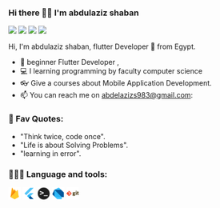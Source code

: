 ### Hi there 👋🏻 I'm abdulaziz shaban
![](https://img.shields.io/badge/Mobile-Engineer-purple)  ![](https://img.shields.io/badge/Flutter-Expert-informational) ![](https://img.shields.io/badge/Dart-Lover-6B9CB0) ![](https://img.shields.io/badge/Exp-0+yrs-red)


Hi, I'm abdulaziz shaban, flutter Developer 🚀 from Egypt.
- 🐳 beginner Flutter Developer , 
- 💻 I learning programming by faculty computer science 
- 👓 Give a courses about Mobile Application Development. 
- 📫 You can reach me on abdelazizs983@gmail.com:

### 💎 Fav Quotes: 
- "Think twice, code once". 
- "Life is about Solving Problems".
- "learning in error".

### 👨🏻‍💻 Language and tools: 
<img height="25" src="https://raw.githubusercontent.com/github/explore/80688e429a7d4ef2fca1e82350fe8e3517d3494d/topics/firebase/firebase.png"></img>
<img height="25" src="https://raw.githubusercontent.com/github/explore/80688e429a7d4ef2fca1e82350fe8e3517d3494d/topics/flutter/flutter.png"></img>
<img height="25" src="https://raw.githubusercontent.com/github/explore/80688e429a7d4ef2fca1e82350fe8e3517d3494d/topics/terminal/terminal.png"></img>
<img height="25" src="https://raw.githubusercontent.com/github/explore/80688e429a7d4ef2fca1e82350fe8e3517d3494d/topics/dart/dart.png"></img>
<img height="25" src="https://raw.githubusercontent.com/github/explore/80688e429a7d4ef2fca1e82350fe8e3517d3494d/topics/git/git.png"></img>

<!--
[![trophy](https://github-profile-trophy.vercel.app/?username=abdulaziz shaban&theme=onedark)](https://github.com/ryo-ma/github-profile-trophy)


**NOTE**: *Top languages does not indicate my skill level or something like that, it's a github metric of which languages I have the most code on github.*

<a href="https://github.com/Youssefguba/">
  <img align="center" src="https://github-readme-stats.vercel.app/api?username=abdulaziz shaban&count_private=true&show_icons=true&theme=radical&hide_border=false" />
</a> 
<a href="https://github.com/abdulaziz0shaban">
  <img align="center" src="https://github-readme-stats.vercel.app/api/top-langs/?username=abdulaziz shaban&layout=compact&theme=radical&hide_border=false" />
</a>
  
<!--
**abdulaziz shaban/abdulaziz shaban** is a ✨ _special_ ✨ repository because its `README.md` (this file) appears on your GitHub profile.
-->


